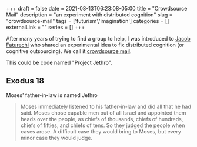 +++ 
draft = false
date = 2021-08-13T06:23:08-05:00
title = "Crowdsource Mail"
description = "an experiment with distributed cognition"
slug = "crowdsource-mail" 
tags = ['futurism','imagination']
categories = []
externalLink = ""
series = []
+++

After many years of trying to find a group to help, I was introduced to [Jacob Faturechi](https://www.youtube.com/c/faturechi) who shared an experimental idea to fix distributed cognition (or cognitive outsourcing).  We call it [crowdsource mail](https://github.com/heroLFG/crowdsourcemail).

This could be code named "Project Jethro".

## Exodus 18

Moses' father-in-law is named Jethro

> Moses immediately listened to his father-in-law and did all that he had said. Moses chose capable men out of all Israel and appointed them heads over the people, as chiefs of thousands, chiefs of hundreds, chiefs of fifties, and chiefs of tens. So they judged the people when cases arose. A difficult case they would bring to Moses, but every minor case they would judge.
